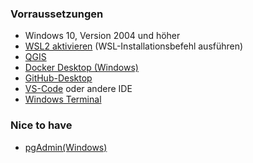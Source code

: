 ### Vorraussetzungen
- Windows 10, Version 2004 und höher
- [WSL2 aktivieren](https://learn.microsoft.com/de-de/windows/wsl/install) (WSL-Installationsbefehl ausführen)
- [QGIS](https://www.qgis.org/de/site/)
- [Docker Desktop (Windows)](https://www.docker.com/products/docker-desktop/)
- [GitHub-Desktop](https://github.com/apps/desktop)
- [VS-Code](https://code.visualstudio.com/) oder andere IDE
- [Windows Terminal](https://apps.microsoft.com/detail/9n0dx20hk701?hl=de-de&gl=DE)

### Nice to have
- [pgAdmin(Windows)](https://www.pgadmin.org/)
